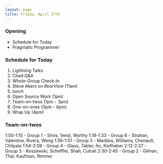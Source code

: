 ```yaml
---
layout: page
title: Friday, April 27th
---
```


### Opening

* Schedule for Today
* Pragmatic Programmer

### Schedule for Today

1. Lightning Talks
2. Chad Q&A
3. Whole-Group Check-In
4. Steve Akers on *RearView* (11am)
5. _lunch_
6. Open Source Work (1pm)
7. Team-on-twos (1pm - 3pm)
8. One-on-ones (3pm - 4pm)
9. Wrap Up (4pm)

### Team-on-twos

1:00-1:15 - Group 1 - Silvis, Verdi, Worthy
1:18-1:33 - Group 6 - Strahan, Valentine, Rivera, Weng
1:36-1:51 - Group 5 - Maddox, Williams, Chenault, Chlipala
1:54-2:09 - Group 4 - Glass, Tabler, Ito, Kiefhaber
2:12-2:27 - Group 3 - Koszewski, Scheffler, Shah, Cutrali
2:30-2:45 - Group 2 - Gilman, Thal, Kaufman, Rimmer
